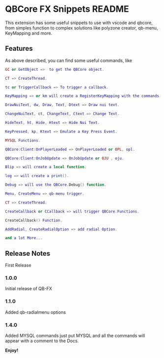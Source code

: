 # QBCore FX Snippets README

This extension has some useful snippets to use with vscode and qbcore, from simples function to complex solutions like polyzone creator, qb-menu, KeyMapping and more.

## Features

As above described, you can find some useful commands, like

```lua
GC or GetObject =>  to get the QBCore object.

CT => CreateThread.

tc or TriggerCallback => To trigger a callback.

KeyMapping => or km will create a RegisterKeyMapping with the commands and a link to the fivem Docs.

DrawNuiText, dw, Draw, Text, Dtext => Draw nui text.

ChangeNuiText, ct, ChangeText, Ctext => Change Text.

HideText, ht, Hide, Htext => Hide Nui Text.

KeyPressed, kp, Ktext => Emulate a Key Press Event.

MYSQL Functions.

QBCore:Client:OnPlayerLoaded => OnPlayerLoaded or OPL, opl.

QBCore:Client:OnJobUpdate => OnJobUpdate or OJU , oju.

Blip => will create a local function.

log => will create a print().

Debug => will use the QBCore.Debug() function.

Menu, CreateMenu => qb-menu trigger.

CT => CreateThread.

CreateCallback or CCallback => will trigger QBCore.Functions.

CreateCallback() Function.

AddRadial, CreateRadialOption => add radial Option.

and a lot More...

```

## Release Notes

First Release

### 1.0.0

Initial release of QB-FX

### 1.1.0

Added qb-radialmenu options

### 1.4.0

Added MYSQL commands just put MYSQL and all the commands will appear with a comment to the Docs.

**Enjoy!**
